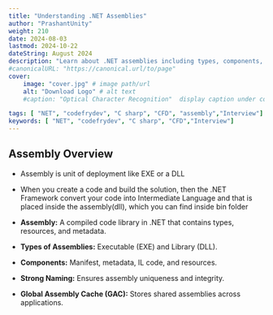 ```yaml
---
title: "Understanding .NET Assemblies"
author: "PrashantUnity"
weight: 210
date: 2024-08-03
lastmod: 2024-10-22
dateString: August 2024  
description: "Learn about .NET assemblies including types, components, strong naming, and their role in application deployment and execution"
#canonicalURL: "https://canonical.url/to/page"
cover:
    image: "cover.jpg" # image path/url
    alt: "Download Logo" # alt text
    #caption: "Optical Character Recognition"  display caption under cover 

tags: [ "NET", "codefrydev", "C sharp", "CFD", "assembly","Interview"]
keywords: [ "NET", "codefrydev", "C sharp", "CFD","Interview"]
---
```


## Assembly Overview

- Assembly is unit of deployment like EXE or a DLL
- When you create a code and build the solution, then the .NET
Framework convert your code into Intermediate Language and
that is placed inside the assembly(dll), which you can find
inside bin folder

- **Assembly:** A compiled code library in .NET that contains types, resources, and metadata.
- **Types of Assemblies:** Executable (EXE) and Library (DLL).
- **Components:** Manifest, metadata, IL code, and resources.
- **Strong Naming:** Ensures assembly uniqueness and integrity.
- **Global Assembly Cache (GAC):** Stores shared assemblies across applications.
